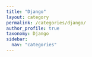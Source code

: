 ```yaml
---
title: "Django"
layout: category
permalink: /categories/django/
author_profile: true
taxonomy: Django
sidebar:
  nav: "categories"
---
```

